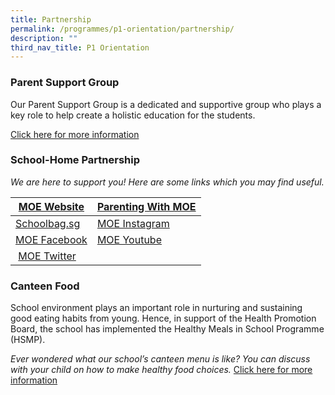```yaml
---
title: Partnership
permalink: /programmes/p1-orientation/partnership/
description: ""
third_nav_title: P1 Orientation
---
```

### Parent Support Group

  
Our Parent Support Group is a dedicated and supportive group who plays a key role to help create a holistic education for the students.  
  
[Click here for more information](https://ogp-admiraltypri-staging.netlify.app/partnership/parent-support-group)

### School-Home Partnership
  
_We are here to support you! Here are some links which you may find useful._  
  

| [MOE Website](http://www.moe.gov.sg/) | [Parenting With MOE](https://www.instagram.com/parentingwith.moesg/?hl=en) |
| --- | --- |
| [Schoolbag.sg](https://www.schoolbag.edu.sg/) | [MOE Instagram](https://www.instagram.com/moesingapore/?hl=en) |
| [MOE Facebook](http://www.facebook.com/moesingapore) | [MOE Youtube](http://www.youtube.com/moespore) |
|  [MOE Twitter](http://www.twitter.com/#!MOEsg) |   |

### Canteen Food

School environment plays an important role in nurturing and sustaining good eating habits from young. Hence, in support of the Health Promotion Board, the school has implemented the Healthy Meals in School Programme (HSMP).  
  
_Ever wondered what our school’s canteen menu is like? You can discuss with your child on how to make healthy food choices._ [Click here for more information](https://ogp-admiraltypri-staging.netlify.app/general-information/school-canteen/)